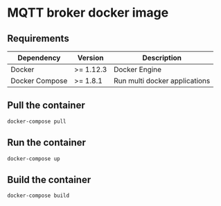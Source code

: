 # MQTT broker docker image

## Requirements

| Dependency | Version | Description |
| ---------- | ------- | ----------- |
| Docker | >= 1.12.3 | Docker Engine |
| Docker Compose | >= 1.8.1 | Run multi docker applications|

## Pull the container

```
docker-compose pull
```

## Run the container

```
docker-compose up
```

## Build the container

```
docker-compose build
```

